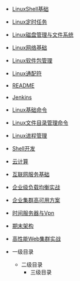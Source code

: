 - [LinuxShell基础](LinuxShell基础.md)
- [Linux定时任务](Linux定时任务.md)
- [Linux磁盘管理与文件系统](Linux磁盘管理与文件系统.md)
- [Linux网络基础](Linux网络基础.md)
- [Linux软件包管理](Linux软件包管理.md)
- [Linux通配符](Linux通配符.md)
- [README](README.md)
- [Jenkins](jenkins.md)
- [Linux基础命令](linux基础命令.md)
- [Linux文件目录管理命令](linux文件目录管理命令.md)
- [Linux进程管理](linux进程管理.md)
- [Shell开发](shell开发.md)
- [云计算](云计算.md)
- [互联网服务基础](互联网服务基础.md)
- [企业级负载均衡实战](企业级负载均衡实战.md)
- [企业集群高可用方案](企业集群高可用方案.md)
- [时间服务器与Vpn](时间服务器与vpn.md)
- [期末架构](期末架构.md)
- [高性能Web集群实战](高性能Web集群实战.md)


- 一级目录
    - 二级目录
        - 三级目录

